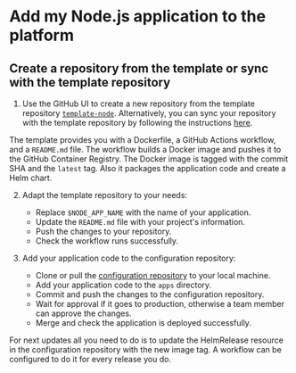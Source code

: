 # Add my Node.js application to the platform

## Create a repository from the template or sync with the template repository

1. Use the GitHub UI to create a new repository from the template repository [`template-node`](https://github.com/mediona/template-node). Alternatively, you can sync your repository with the template repository by following the instructions [here](https://docs.github.com/en/github/creating-cloning-and-archiving-repositories/creating-a-repository-from-a-template).

The template provides you with a Dockerfile, a GitHub Actions workflow, and a `README.md` file. The workflow builds a Docker image and pushes it to the GitHub Container Registry. The Docker image is tagged with the commit SHA and the `latest` tag. Also it packages the application code and create a Helm chart.

2. Adapt the template repository to your needs:

    - Replace `$NODE_APP_NAME` with the name of your application.
    - Update the `README.md` file with your project's information.
    - Push the changes to your repository.
    - Check the workflow runs successfully.

3. Add your application code to the configuration repository:

    - Clone or pull the [configuration repository](https://github.com/mediona/build-your-own-platform) to your local machine.
    - Add your application code to the `apps` directory.
    - Commit and push the changes to the configuration repository.
    - Wait for approval if it goes to production, otherwise a team member can approve the changes.
    - Merge and check the application is deployed successfully.

For next updates all you need to do is to update the HelmRelease resource in the configuration repository with the new image tag. A workflow can be configured to do it for every release you do.
